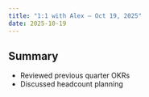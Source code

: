 ```yaml
---
title: "1:1 with Alex – Oct 19, 2025"
date: 2025-10-19
---
```


## Summary
- Reviewed previous quarter OKRs
- Discussed headcount planning
